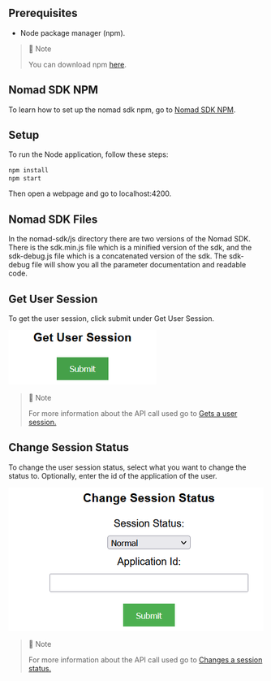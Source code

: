 ## Prerequisites

- Node package manager (npm).

> 📘 Note
> 
> You can download npm [here](https://nodejs.org/en/download).

## Nomad SDK NPM

To learn how to set up the nomad sdk npm, go to [Nomad SDK NPM](doc:nomad-sdk).

## Setup

To run the Node application, follow these steps:
```
npm install
npm start
```

Then open a webpage and go to localhost:4200.

## Nomad SDK Files

In the nomad-sdk/js directory there are two versions of the Nomad SDK. There is the sdk.min.js file which is a minified version of the sdk, and the sdk-debug.js file which is a concatenated version of the sdk. The sdk-debug file will show you all the parameter documentation and readable code.

## Get User Session

To get the user session, click submit under Get User Session.

![](images/get-user-session.png)

> 📘 Note
> 
> For more information about the API call used go to [Gets a user session.](ref:getusersession)

## Change Session Status

To change the user session status, select what you want to change the status to. Optionally, enter the id of the application of the user.

![](images/change-session-status.png)

> 📘 Note
> 
> For more information about the API call used go to [Changes a session status.](ref:changesessionstatus)